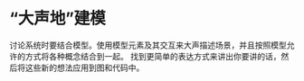 “大声地”建模
============================================

>

 讨论系统时要结合模型。使用模型元素及其交互来大声描述场景，并且按照模型允许的方式将各种概念结合到一起。
找到更简单的表达方式来讲出你要讲的话，然后将这些新的想法应用到图和代码中。

